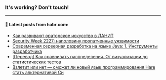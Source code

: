 ### It's working? Don't touch!

---
<!--
#### 🛠️ Technical stack:

![C++](https://img.shields.io/badge/C++-informational?logo=c%2B%2B&style=flat&logoColor=white&color=9C033A)
![Java](https://img.shields.io/badge/Java-informational?logo=java&style=flat&logoColor=white&color=007396)
![Kotlin](https://img.shields.io/badge/Kotlin-informational?logo=Kotlin&style=flat&logoColor=white&color=0095D5)
![JS](https://img.shields.io/badge/JS-informational?logo=javaScript&style=flat&logoColor=black&color=F7Df1E) <br>
![HTML5](https://img.shields.io/badge/HTML5-informational?logo=html5&style=flat&logoColor=white&color=E34F26)
![CSS3](https://img.shields.io/badge/CSS3-informational?logo=css3&style=flat&logoColor=white&color=157286)
![Sass](https://img.shields.io/badge/Saas-informational?logo=sass&style=flat&logoColor=white&color=hotpink)
![PHP](https://img.shields.io/badge/PHP-informational?logo=php&style=flat&logoColor=white&color=777BB4) <br>
![WebPAck](https://img.shields.io/badge/WebPack-informational?logo=webPack&style=flat&logoColor=white&color=FF6F00)
![Bootstrap](https://img.shields.io/badge/Bootstrap-informational?logo=Bootstrap&style=flat&logoColor=white&color=7952B3)
![MySQL](https://img.shields.io/badge/MySQL-informational?logo=MySQL&style=flat&logoColor=white&color=00f) <br>
![NodeJS](https://img.shields.io/badge/NodeJS-informational?logo=node.js&style=flat&logoColor=white&color=43853D)
![Spring](https://img.shields.io/badge/Spring-informational?logo=Spring&style=flat&logoColor=white&color=0A9EDC)
![Angular](https://img.shields.io/badge/Vue-informational?logo=vue.js&style=flat&logoColor=white&color=red)
![Git](https://img.shields.io/badge/Git-informational?logo=git&style=flat&logoColor=white&color=darkorange)

___
-->

#### 💬 Latest posts from habr.com:

<!-- BLOG-POST-LIST:START -->
- [Как развивают ораторское искусство в ЛАНИТ](https://habr.com/ru/post/674124/?utm_source=habrahabr&utm_medium=rss&utm_campaign=674124)
- [Security Week 2227: наполовину пропатченные уязвимости](https://habr.com/ru/post/675056/?utm_source=habrahabr&utm_medium=rss&utm_campaign=675056)
- [Современная серверная разработка на языке Java: 1. Инструменты разработчика](https://habr.com/ru/post/675042/?utm_source=habrahabr&utm_medium=rss&utm_campaign=675042)
- [[Перевод] Как сравнивать распределения. От визуализации до статистических тестов](https://habr.com/ru/post/674880/?utm_source=habrahabr&utm_medium=rss&utm_campaign=674880)
- [Взлетит или нет — сможет ли новый язык программирования Hare стать альтернативой Си](https://habr.com/ru/post/674890/?utm_source=habrahabr&utm_medium=rss&utm_campaign=674890)
<!-- BLOG-POST-LIST:END -->
